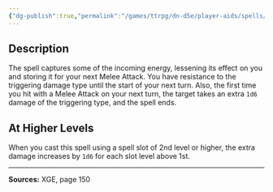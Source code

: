 ```yaml
---
{"dg-publish":true,"permalink":"/games/ttrpg/dn-d5e/player-aids/spells/level-1/absorb-elements/","tags":["TTRPG/DND/5e","somatic"]}
---
```



## Description
The spell captures some of the incoming energy, lessening its effect on you and storing it for your next Melee Attack.
You have resistance to the triggering damage type until the start of your next turn.
Also, the first time you hit with a Melee Attack on your next turn, the target takes an extra `1d6` damage of the triggering type, and the spell ends.

## At Higher Levels
When you cast this spell using a spell slot of 2nd level or higher, the extra damage increases by `1d6` for each slot level above 1st.

---

**Sources:** XGE, page 150
